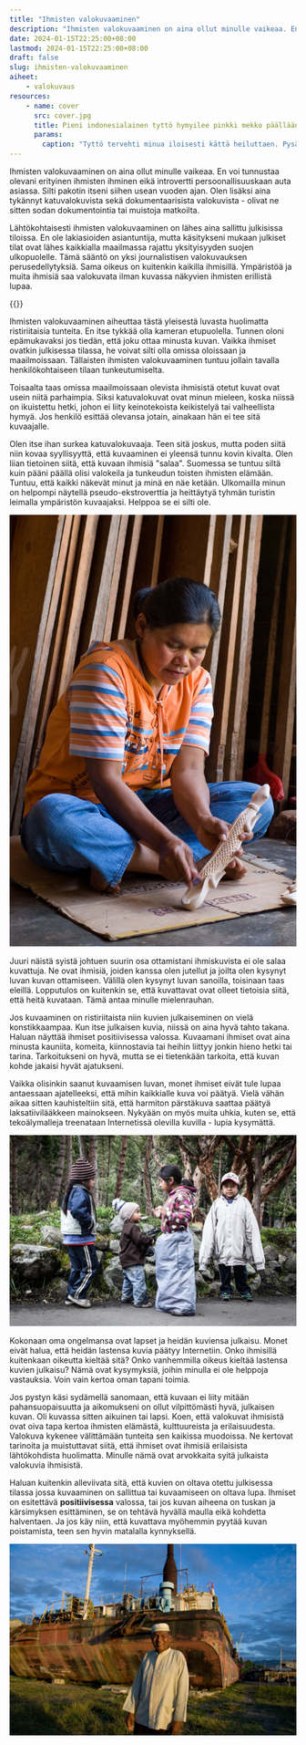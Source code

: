 ```yaml
---
title: "Ihmisten valokuvaaminen"
description: "Ihmisten valokuvaaminen on aina ollut minulle vaikeaa. En voi tunnustaa olevani erityinen ihmisten ihminen eikä introvertti persoonallisuuskaan auta asiassa."
date: 2024-01-15T22:25:00+08:00
lastmod: 2024-01-15T22:25:00+08:00
draft: false
slug: ihmisten-valokuvaaminen
aiheet:
    - valokuvaus
resources:
    - name: cover
      src: cover.jpg
      title: Pieni indonesialainen tyttö hymyilee pinkki mekko päällään
      params:
        caption: "Tyttö tervehti minua iloisesti kättä heiluttaen. Pysähdyin hänen viereen, osoitin kameraa ja sanoin kysyvästi 'Foto?'. Tyttö vastasi isolla nyökkäyksellä ja pisti parhaimman poseerauksen käyttöön."
---
```


Ihmisten valokuvaaminen on aina ollut minulle vaikeaa. En voi tunnustaa olevani erityinen ihmisten ihminen eikä introvertti persoonallisuuskaan auta asiassa. Silti pakotin itseni siihen usean vuoden ajan. Olen lisäksi aina tykännyt katuvalokuvista sekä dokumentaarisista valokuvista - olivat ne sitten sodan dokumentointia tai muistoja matkoilta.

<!--more-->

Lähtökohtaisesti ihmisten valokuvaaminen on lähes aina sallittu julkisissa tiloissa. En ole lakiasioiden asiantuntija, mutta käsitykseni mukaan julkiset tilat ovat lähes kaikkialla maailmassa rajattu yksityisyyden suojen ulkopuolelle. Tämä sääntö on yksi journalistisen valokuvauksen perusedellytyksiä. Sama oikeus on kuitenkin kaikilla ihmisillä. Ympäristöä ja muita ihmisiä saa valokuvata ilman kuvassa näkyvien ihmisten erillistä lupaa.

{{<cover>}}

Ihmisten valokuvaaminen aiheuttaa tästä yleisestä luvasta huolimatta ristiriitaisia tunteita. En itse tykkää olla kameran etupuolella. Tunnen oloni epämukavaksi jos tiedän, että joku ottaa minusta kuvan. Vaikka ihmiset ovatkin julkisessa tilassa, he voivat silti olla omissa oloissaan ja maailmoissaan. Tällaisten ihmisten valokuvaaminen tuntuu jollain tavalla henkilökohtaiseen tilaan tunkeutumiselta.

Toisaalta taas omissa maailmoissaan olevista ihmisistä otetut kuvat ovat usein niitä parhaimpia. Siksi katuvalokuvat ovat minun mieleen, koska niissä on ikuistettu hetki, johon ei liity keinotekoista keikistelyä tai valheellista hymyä. Jos henkilö esittää olevansa jotain, ainakaan hän ei tee sitä kuvaajalle.

Olen itse ihan surkea katuvalokuvaaja. Teen sitä joskus, mutta poden siitä niin kovaa syyllisyyttä, että kuvaaminen ei yleensä tunnu kovin kivalta. Olen liian tietoinen siitä, että kuvaan ihmisiä "salaa". Suomessa se tuntuu siltä kuin pääni päällä olisi valokeila ja tunkeudun toisten ihmisten elämään. Tuntuu, että kaikki näkevät minut ja minä en näe ketään. Ulkomailla minun on helpompi näytellä pseudo-ekstroverttia ja heittäytyä tyhmän turistin leimalla ympäristön kuvaajaksi. Helppoa se ei silti ole.

![Indonesialainen nainen vuolee puusta tehtyä koristetta vajan lattialla](nainen.jpg "Ostin naiselta puisen koristeen, jonka hän oli käsin tehnyt. Kysyin maksettuani, että saanko ottaa hänestä kuvan. Hän suostui, mutta halusi, että hänet kuvataan työnsä äärellä.")

Juuri näistä syistä johtuen suurin osa ottamistani ihmiskuvista ei ole salaa kuvattuja. Ne ovat ihmisiä, joiden kanssa olen jutellut ja joilta olen kysynyt luvan kuvan ottamiseen. Välillä olen kysynyt luvan sanoilla, toisinaan taas eleillä. Lopputulos on kuitenkin se, että kuvattavat ovat olleet tietoisia siitä, että heitä kuvataan. Tämä antaa minulle mielenrauhan.

Jos kuvaaminen on ristiriitaista niin kuvien julkaiseminen on vielä konstikkaampaa. Kun itse julkaisen kuvia, niissä on aina hyvä tahto takana. Haluan näyttää ihmiset positiivisessa valossa. Kuvaamani ihmiset ovat aina minusta kauniita, komeita, kiinnostavia tai heihin liittyy jonkin hieno hetki tai tarina. Tarkoitukseni on hyvä, mutta se ei tietenkään tarkoita, että kuvan kohde jakaisi hyvät ajatukseni.

Vaikka olisinkin saanut kuvaamisen luvan, monet ihmiset eivät tule lupaa antaessaan ajatelleeksi, että mihin kaikkialle kuva voi päätyä. Vielä vähän aikaa sitten kauhisteltiin sitä, että harmiton pärstäkuva saattaa päätyä laksatiivilääkkeen mainokseen. Nykyään on myös muita uhkia, kuten se, että tekoälymalleja treenataan Internetissä olevilla kuvilla - lupia kysymättä.

![Neljä ecuadorilaista lasta leikkimässä tien varressa. Parin lapsen päällä on liian suuret vaatteet](lapset.jpg "Ecuadorissa köyhällä vuoristalueella neljä lasta leikki tien varressa. Lasten iloinen puuhastelu ja liian suuret vaatteet kiinnittivät huomioni. Tervehdin heitä espanjaksi ja hetken aikaa lapset illistelivät kameralle, mutta päädyin lopulta tykkäämään eniten hetkestä, kun he palasivat omiin leikkeihinsä.")

Kokonaan oma ongelmansa ovat lapset ja heidän kuviensa julkaisu. Monet eivät halua, että heidän lastensa kuvia päätyy Internetiin. Onko ihmisillä kuitenkaan oikeutta kieltää sitä? Onko vanhemmilla oikeus kieltää lastensa kuvien julkaisu? Nämä ovat kysymyksiä, joihin minulla ei ole helppoja vastauksia. Voin vain kertoa oman tapani toimia.

Jos pystyn käsi sydämellä sanomaan, että kuvaan ei liity mitään pahansuopaisuutta ja aikomukseni on ollut vilpittömästi hyvä, julkaisen kuvan. Oli kuvassa sitten aikuinen tai lapsi. Koen, että valokuvat ihmisistä ovat oiva tapa kertoa ihmisten elämästä, kulttuureista ja erilaisuudesta. Valokuva kykenee välittämään tunteita sen kaikissa muodoissa. Ne kertovat tarinoita ja muistuttavat siitä, että ihmiset ovat ihmisiä erilaisista lähtökohdista huolimatta. Minulle nämä ovat arvokkaita syitä julkaista valokuvia ihmisistä.

Haluan kuitenkin alleviivata sitä, että kuvien on oltava otettu julkisessa tilassa jossa kuvaaminen on sallittua tai kuvaamiseen on oltava lupa. Ihmiset on esitettävä **positiivisessa** valossa, tai jos kuvan aiheena on tuskan ja kärsimyksen esittäminen, se on tehtävä hyvällä maulla eikä kohdetta halventaen. Ja jos käy niin, että kuvattava myöhemmin pyytää kuvan poistamista, teen sen hyvin matalalla kynnyksellä.

![Indonesialainen vanhempi mies poseeraa suuren generaattorialuksen edessä. Hänen kotinsa on tsunamin siirtämän aluksen alla](mies.jpg "Vuoden 2004 tsunami viskasi generaattorialuksen Panda Acehissa asuvan miehen kodin päälle. Mies oli herännyt hetkeä aikaisemmin ryminään ja mennyt ulos katsomaan mistä on kysymys. Hän säilyi hengissä, mutta hänen vaimonsa ja lapsensa menehtyivät. Toiveikkuuta säteilevä mies jakoi tarinansa kotinsa raunioiden vierellä.")
